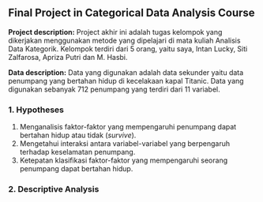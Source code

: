 ## Final Project in Categorical Data Analysis Course

**Project description:** Project akhir ini adalah tugas kelompok yang dikerjakan menggunakan metode yang dipelajari di mata kuliah Analisis Data Kategorik. Kelompok terdiri dari 5 orang, yaitu saya, Intan Lucky, Siti Zalfarosa, Apriza Putri dan M. Hasbi.

**Data description:** Data yang digunakan adalah data sekunder yaitu data penumpang yang bertahan hidup di kecelakaan kapal Titanic. Data yang digunakan sebanyak 712 penumpang yang terdiri dari 11 variabel.

### 1. Hypotheses

1. Menganalisis faktor-faktor yang mempengaruhi penumpang dapat bertahan hidup atau tidak (_survive_).
2. Mengetahui interaksi antara variabel-variabel yang berpengaruh terhadap keselamatan penumpang.
3. Ketepatan klasifikasi faktor-faktor yang mempengaruhi seorang penumpang dapat bertahan hidup.

### 2. Descriptive Analysis

